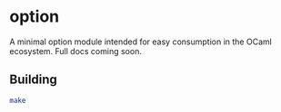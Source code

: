 # option

A minimal option module intended for easy consumption in the OCaml ecosystem.
Full docs coming soon.

## Building

```bash
make
```
